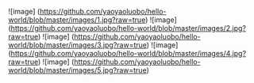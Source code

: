 ![image]
(https://github.com/yaoyaoluobo/hello-world/blob/master/images/1.jpg?raw=true)
![image]
(https://github.com/yaoyaoluobo/hello-world/blob/master/images/2.jpg?raw=true)
![image]
(https://github.com/yaoyaoluobo/hello-world/blob/master/images/3.jpg?raw=true)
![image]
(https://github.com/yaoyaoluobo/hello-world/blob/master/images/4.jpg?raw=true)
![image]
(https://github.com/yaoyaoluobo/hello-world/blob/master/images/5.jpg?raw=true)
